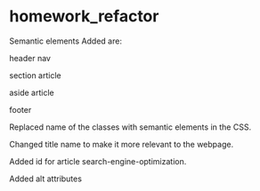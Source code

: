 # homework_refactor

Semantic elements Added are:

header
nav

section
article

aside
article

footer

Replaced name of the classes with semantic elements in the CSS.

Changed title name to make it more relevant to the webpage.

Added id for article search-engine-optimization.

Added alt attributes
